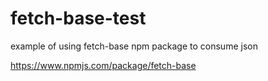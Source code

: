 # fetch-base-test
example of using fetch-base npm package to consume json

https://www.npmjs.com/package/fetch-base
